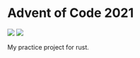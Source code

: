 # Advent of Code 2021
![](https://img.shields.io/badge/stars%20⭐-18-yellow)
![](https://img.shields.io/badge/days%20completed-9-red)

My practice project for rust.
